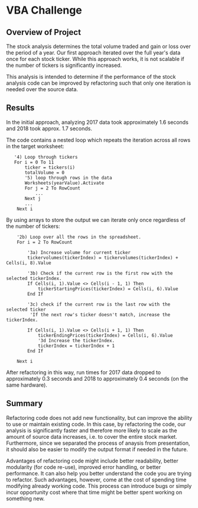 
# VBA Challenge

## Overview of Project

The stock analysis determines the total volume traded and gain or loss over the period of a year. Our first approach iterated over the full year's data once for each stock ticker. While this approach works, it is not scalable if the number of tickers is significantly increased.

This analysis is intended to determine if the performance of the stock analysis code can be improved by refactoring such that only one iteration is needed over the source data.

## Results

In the initial approach, analyzing 2017 data took approximately 1.6 seconds and 2018 took approx. 1.7 seconds.

The code contains a nested loop which repeats the iteration across all rows in the target worksheet:

```VBA
   '4) Loop through tickers
   For i = 0 To 11
       ticker = tickers(i)
       totalVolume = 0
       '5) loop through rows in the data
       Worksheets(yearValue).Activate
       For j = 2 To RowCount
           ...
       Next j
       ...
    Next i
```

By using arrays to store the output we can iterate only once regardless of the number of tickers:

```VBA
    '2b) Loop over all the rows in the spreadsheet.
    For i = 2 To RowCount
    
        '3a) Increase volume for current ticker
        tickervolumes(tickerIndex) = tickervolumes(tickerIndex) + Cells(i, 8).Value
        
        '3b) Check if the current row is the first row with the selected tickerIndex.
        If Cells(i, 1).Value <> Cells(i - 1, 1) Then
            tickerStartingPrices(tickerIndex) = Cells(i, 6).Value
        End If
        
        '3c) check if the current row is the last row with the selected ticker
         'If the next row's ticker doesn't match, increase the tickerIndex.
            
        If Cells(i, 1).Value <> Cells(i + 1, 1) Then
            tickerEndingPrices(tickerIndex) = Cells(i, 6).Value
            '3d Increase the tickerIndex.
            tickerIndex = tickerIndex + 1
        End If
            
    Next i
```

After refactoring in this way, run times for 2017 data dropped to approximately 0.3 seconds and 2018 to approximately 0.4 seconds (on the same hardware).

## Summary

Refactoring code does not add new functionality, but can improve the ability to use or maintain existing code. In this case, by refactoring the code, our analysis is significantly faster and therefore more likely to scale as the amount of source data increases, i.e. to cover the entire stock market. Furthermore, since we separated the process of anaysis from presentation, it should also be easier to modify the output format if needed in the future.

Advantages of refactoring code might include better readability, better modularity (for code re-use), improved error handling, or better performance. It can also help you better understand the code you are trying to refactor. Such advantages, however, come at the cost of spending time modifying already working code. This process can introduce bugs or simply incur opportunity cost where that time might be better spent working on something new.
